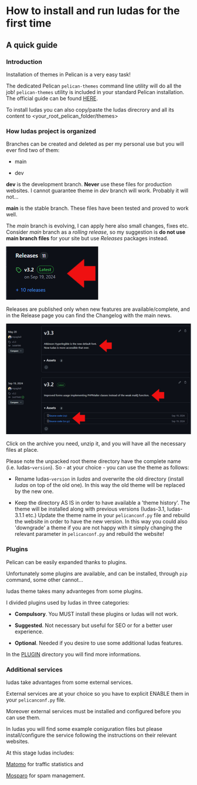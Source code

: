 # How to install and run Iudas for the first time

## A quick guide

### Introduction

Installation of themes in Pelican is a very easy task!

The dedicated Pelican `pelican-themes` command line utility will do all the job! `pelican-themes` utility is included in your standard Pelican installation. The official guide can be found [HERE](https://docs.getpelican.com/en/latest/pelican-themes.html).

To install Iudas you can also copy/paste the Iudas direcrory and all its content to <your_root_pelican_folder/themes>

### How Iudas project is organized

Branches can be created and deleted as per my personal use but you will ever find two of them:

- main

- dev

**dev** is the development branch. **Never** use these files for production websites. I cannot guarantee theme in *dev* branch will work. Probably it will not...

**main** is the stable branch. These files have been tested and proved to work well.

The *main* branch is evolving, I can apply here also small changes, fixes etc. Consider *main* branch as a *rolling release*, so my suggestion is **do not use main branch files** for your site but use *Releases* packages instead.

![Screenshot](screenshots/releases.jpg)

Releases are published only when new features are available/complete, and in the Release page you can find the Changelog with the main news.

![Screenshot](screenshots/packages.jpg)

Click on the archive you need, unzip it, and you will have all the necessary files at place.

Please note the unpacked root theme directory have the complete name (i.e. Iudas-`version`). So - at your choice - you can use the theme as follows:

- Rename Iudas-`version` in *Iudas* and overwrite the old directory (install *Iudas* on top of the old one). In this way the old theme will be replaced by the new one.

- Keep the directory AS IS in order to have available a 'theme history'. The theme will be installed along with previous versions (Iudas-3.1, Iudas-3.1.1 etc.) Update the theme name in your `pelicanconf.py` file and rebuild the website in order to have the new version. In this way you could also 'downgrade' a theme if you are not happy with it simply changing the relevant parameter in `pelicanconf.py` and rebuild the website!

### Plugins

Pelican can be easily expanded thanks to plugins.

Unfortunately some plugins are available, and can be installed, through `pip` command, some other cannot...

Iudas theme takes many advanteges from some plugins.

I divided plugins used by Iudas in three categories:

- **Compulsory**. You MUST install these plugins or Iudas will not work.

- **Suggested**. Not necessary but useful for SEO or for a better user experience.

- **Optional**. Needed if you desire to use some additional Iudas features.

In the [PLUGIN](https://github.com/mpaglia0/Iudas/tree/main/plugins) directory you will find more informations.

### Additional services

Iudas take advantages from some external services.

External services are at your choice so you have to explicit ENABLE them in your `pelicanconf.py` file.

Moreover external services must be installed and configured before you can use them.

In Iudas you will find some example coniguration files but please install/configure the service following the instructions on their relevant websites.

At this stage Iudas includes:

[Matomo](https://matomo.org/) for traffic statistics and

[Mosparo](https://mosparo.io/) for spam management.
